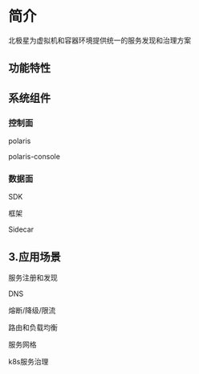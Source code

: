 # 简介

北极星为虚拟机和容器环境提供统一的服务发现和治理方案

## 功能特性

## 系统组件

### 控制面

polaris

polaris-console

### 数据面

SDK

框架

Sidecar

## 3.应用场景

服务注册和发现

DNS

熔断/降级/限流

路由和负载均衡

服务网格

k8s服务治理
